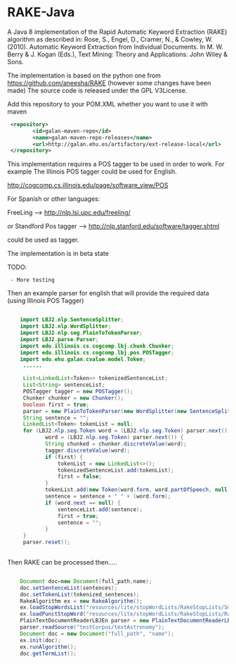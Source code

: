 RAKE-Java
=====================

A Java 8 implementation of the Rapid Automatic Keyword Extraction (RAKE) algorithm as described in: Rose, S., Engel, D., Cramer, N., & Cowley, W. (2010). Automatic Keyword Extraction from Individual Documents. In M. W. Berry & J. Kogan (Eds.), Text Mining: Theory and Applications: John Wiley & Sons.

The implementation is based on the python one from https://github.com/aneesha/RAKE (however some changes have been made)
The source code is released under the GPL V3License. 

Add this repository to your POM.XML whether you want to use it with maven
````xml 
 <repository>
        <id>galan-maven-repo</id>
        <name>galan-maven-repo-releases</name>
        <url>http://galan.ehu.es/artifactory/ext-release-local</url>
 </repository>

````

This implementation requires a POS tagger to be used in order to work. For example The Illinois POS tagger could be used for English.


http://cogcomp.cs.illinois.edu/page/software_view/POS

For Spanish or other languages: 

FreeLing --> http://nlp.lsi.upc.edu/freeling/ 

or Standford Pos tagger --> http://nlp.stanford.edu/software/tagger.shtml

could be used as tagger.

The implementation is in beta state 

TODO: 

     - More testing 


Then an example parser for english that will provide the required data (using Illinois POS Tagger)


```java

    import LBJ2.nlp.SentenceSplitter;
    import LBJ2.nlp.WordSplitter;
    import LBJ2.nlp.seg.PlainToTokenParser;
    import LBJ2.parse.Parser;
    import edu.illinois.cs.cogcomp.lbj.chunk.Chunker;
    import edu.illinois.cs.cogcomp.lbj.pos.POSTagger;
    import edu.ehu.galan.cvalue.model.Token;
     ......

     List<LinkedList<Token>> tokenizedSentenceList;
     List<String> sentenceList;
     POSTagger tagger = new POSTagger();
     Chunker chunker = new Chunker();
     boolean first = true;
     parser = new PlainToTokenParser(new WordSplitter(new SentenceSplitter(pFile)));
     String sentence = "";
     LinkedList<Token> tokenList = null;
     for (LBJ2.nlp.seg.Token word = (LBJ2.nlp.seg.Token) parser.next(); word != null;
            word = (LBJ2.nlp.seg.Token) parser.next()) {
            String chunked = chunker.discreteValue(word);
            tagger.discreteValue(word);
            if (first) {
                tokenList = new LinkedList<>();
                tokenizedSentenceList.add(tokenList);
                first = false;
            }
            tokenList.add(new Token(word.form, word.partOfSpeech, null, chunked));
            sentence = sentence + " " + (word.form);
            if (word.next == null) {
                sentenceList.add(sentence);
                first = true;
                sentence = "";
            }
     }
     parser.reset();
     
```

Then RAKE can be processed then.....


```java

    Document doc=new Document(full_path,name);
    doc.setSentenceList(sentences);
    doc.setTokenList(tokenized_sentences); 
    RakeAlgorithm ex = new RakeAlgorithm();
    ex.loadStopWordsList("resources/lite/stopWordLists/RakeStopLists/SmartStopListEn");
    ex.loadPunctStopWord("resources/lite/stopWordLists/RakeStopLists/RakePunctDefaultStopList");
    PlainTextDocumentReaderLBJEn parser = new PlainTextDocumentReaderLBJEn();
    parser.readSource("testCorpus/textAstronomy");
    Document doc = new Document("full_path", "name");
    ex.init(doc);
    ex.runAlgorithm();
    doc.getTermList();
```



